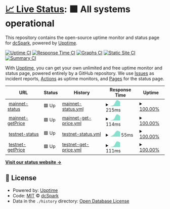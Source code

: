 # [📈 Live Status](https://dcSpark.github.io/flint-uptime-monitoring): <!--live status--> **🟩 All systems operational**

This repository contains the open-source uptime monitor and status page for [dcSpark](https://dcspark.io), powered by [Upptime](https://github.com/upptime/upptime).

[![Uptime CI](https://github.com/dcSpark/flint-uptime-monitoring/workflows/Uptime%20CI/badge.svg)](https://github.com/dcSpark/flint-uptime-monitoring/actions?query=workflow%3A%22Uptime+CI%22)
[![Response Time CI](https://github.com/dcSpark/flint-uptime-monitoring/workflows/Response%20Time%20CI/badge.svg)](https://github.com/dcSpark/flint-uptime-monitoring/actions?query=workflow%3A%22Response+Time+CI%22)
[![Graphs CI](https://github.com/dcSpark/flint-uptime-monitoring/workflows/Graphs%20CI/badge.svg)](https://github.com/dcSpark/flint-uptime-monitoring/actions?query=workflow%3A%22Graphs+CI%22)
[![Static Site CI](https://github.com/dcSpark/flint-uptime-monitoring/workflows/Static%20Site%20CI/badge.svg)](https://github.com/dcSpark/flint-uptime-monitoring/actions?query=workflow%3A%22Static+Site+CI%22)
[![Summary CI](https://github.com/dcSpark/flint-uptime-monitoring/workflows/Summary%20CI/badge.svg)](https://github.com/dcSpark/flint-uptime-monitoring/actions?query=workflow%3A%22Summary+CI%22)

With [Upptime](https://upptime.js.org), you can get your own unlimited and free uptime monitor and status page, powered entirely by a GitHub repository. We use [Issues](https://github.com/dcSpark/flint-uptime-monitoring/issues) as incident reports, [Actions](https://github.com/dcSpark/flint-uptime-monitoring/actions) as uptime monitors, and [Pages](https://dcSpark.github.io/flint-uptime-monitoring) for the status page.

<!--start: status pages-->
<!-- This summary is generated by Upptime (https://github.com/upptime/upptime) -->
<!-- Do not edit this manually, your changes will be overwritten -->
<!-- prettier-ignore -->
| URL | Status | History | Response Time | Uptime |
| --- | ------ | ------- | ------------- | ------ |
| <img alt="" src="https://favicons.githubusercontent.com/gate.flint-wallet.com" height="13"> [mainnet-status](https://gate.flint-wallet.com/mainnet/status) | 🟩 Up | [mainnet-status.yml](https://github.com/dcSpark/flint-monitoring-uptime/commits/HEAD/history/mainnet-status.yml) | <details><summary><img alt="Response time graph" src="./graphs/mainnet-status/response-time-week.png" height="20"> 215ms</summary><br><a href="https://demo.upptime.js.org/history/mainnet-status"><img alt="Response time 251" src="https://img.shields.io/endpoint?url=https%3A%2F%2Fraw.githubusercontent.com%2FdcSpark%2Fflint-monitoring-uptime%2FHEAD%2Fapi%2Fmainnet-status%2Fresponse-time.json"></a><br><a href="https://demo.upptime.js.org/history/mainnet-status"><img alt="24-hour response time 163" src="https://img.shields.io/endpoint?url=https%3A%2F%2Fraw.githubusercontent.com%2FdcSpark%2Fflint-monitoring-uptime%2FHEAD%2Fapi%2Fmainnet-status%2Fresponse-time-day.json"></a><br><a href="https://demo.upptime.js.org/history/mainnet-status"><img alt="7-day response time 215" src="https://img.shields.io/endpoint?url=https%3A%2F%2Fraw.githubusercontent.com%2FdcSpark%2Fflint-monitoring-uptime%2FHEAD%2Fapi%2Fmainnet-status%2Fresponse-time-week.json"></a><br><a href="https://demo.upptime.js.org/history/mainnet-status"><img alt="30-day response time 251" src="https://img.shields.io/endpoint?url=https%3A%2F%2Fraw.githubusercontent.com%2FdcSpark%2Fflint-monitoring-uptime%2FHEAD%2Fapi%2Fmainnet-status%2Fresponse-time-month.json"></a><br><a href="https://demo.upptime.js.org/history/mainnet-status"><img alt="1-year response time 251" src="https://img.shields.io/endpoint?url=https%3A%2F%2Fraw.githubusercontent.com%2FdcSpark%2Fflint-monitoring-uptime%2FHEAD%2Fapi%2Fmainnet-status%2Fresponse-time-year.json"></a></details> | <details><summary><a href="https://demo.upptime.js.org/history/mainnet-status">100.00%</a></summary><a href="https://demo.upptime.js.org/history/mainnet-status"><img alt="All-time uptime 100.00%" src="https://img.shields.io/endpoint?url=https%3A%2F%2Fraw.githubusercontent.com%2FdcSpark%2Fflint-monitoring-uptime%2FHEAD%2Fapi%2Fmainnet-status%2Fuptime.json"></a><br><a href="https://demo.upptime.js.org/history/mainnet-status"><img alt="24-hour uptime 100.00%" src="https://img.shields.io/endpoint?url=https%3A%2F%2Fraw.githubusercontent.com%2FdcSpark%2Fflint-monitoring-uptime%2FHEAD%2Fapi%2Fmainnet-status%2Fuptime-day.json"></a><br><a href="https://demo.upptime.js.org/history/mainnet-status"><img alt="7-day uptime 100.00%" src="https://img.shields.io/endpoint?url=https%3A%2F%2Fraw.githubusercontent.com%2FdcSpark%2Fflint-monitoring-uptime%2FHEAD%2Fapi%2Fmainnet-status%2Fuptime-week.json"></a><br><a href="https://demo.upptime.js.org/history/mainnet-status"><img alt="30-day uptime 100.00%" src="https://img.shields.io/endpoint?url=https%3A%2F%2Fraw.githubusercontent.com%2FdcSpark%2Fflint-monitoring-uptime%2FHEAD%2Fapi%2Fmainnet-status%2Fuptime-month.json"></a><br><a href="https://demo.upptime.js.org/history/mainnet-status"><img alt="1-year uptime 100.00%" src="https://img.shields.io/endpoint?url=https%3A%2F%2Fraw.githubusercontent.com%2FdcSpark%2Fflint-monitoring-uptime%2FHEAD%2Fapi%2Fmainnet-status%2Fuptime-year.json"></a></details>
| <img alt="" src="https://favicons.githubusercontent.com/gate.flint-wallet.com" height="13"> [mainnet-getPrice](https://gate.flint-wallet.com/mainnet/pricefeed/getPrice) | 🟩 Up | [mainnet-get-price.yml](https://github.com/dcSpark/flint-monitoring-uptime/commits/HEAD/history/mainnet-get-price.yml) | <details><summary><img alt="Response time graph" src="./graphs/mainnet-get-price/response-time-week.png" height="20"> 114ms</summary><br><a href="https://demo.upptime.js.org/history/mainnet-get-price"><img alt="Response time 140" src="https://img.shields.io/endpoint?url=https%3A%2F%2Fraw.githubusercontent.com%2FdcSpark%2Fflint-monitoring-uptime%2FHEAD%2Fapi%2Fmainnet-get-price%2Fresponse-time.json"></a><br><a href="https://demo.upptime.js.org/history/mainnet-get-price"><img alt="24-hour response time 61" src="https://img.shields.io/endpoint?url=https%3A%2F%2Fraw.githubusercontent.com%2FdcSpark%2Fflint-monitoring-uptime%2FHEAD%2Fapi%2Fmainnet-get-price%2Fresponse-time-day.json"></a><br><a href="https://demo.upptime.js.org/history/mainnet-get-price"><img alt="7-day response time 114" src="https://img.shields.io/endpoint?url=https%3A%2F%2Fraw.githubusercontent.com%2FdcSpark%2Fflint-monitoring-uptime%2FHEAD%2Fapi%2Fmainnet-get-price%2Fresponse-time-week.json"></a><br><a href="https://demo.upptime.js.org/history/mainnet-get-price"><img alt="30-day response time 140" src="https://img.shields.io/endpoint?url=https%3A%2F%2Fraw.githubusercontent.com%2FdcSpark%2Fflint-monitoring-uptime%2FHEAD%2Fapi%2Fmainnet-get-price%2Fresponse-time-month.json"></a><br><a href="https://demo.upptime.js.org/history/mainnet-get-price"><img alt="1-year response time 140" src="https://img.shields.io/endpoint?url=https%3A%2F%2Fraw.githubusercontent.com%2FdcSpark%2Fflint-monitoring-uptime%2FHEAD%2Fapi%2Fmainnet-get-price%2Fresponse-time-year.json"></a></details> | <details><summary><a href="https://demo.upptime.js.org/history/mainnet-get-price">100.00%</a></summary><a href="https://demo.upptime.js.org/history/mainnet-get-price"><img alt="All-time uptime 100.00%" src="https://img.shields.io/endpoint?url=https%3A%2F%2Fraw.githubusercontent.com%2FdcSpark%2Fflint-monitoring-uptime%2FHEAD%2Fapi%2Fmainnet-get-price%2Fuptime.json"></a><br><a href="https://demo.upptime.js.org/history/mainnet-get-price"><img alt="24-hour uptime 100.00%" src="https://img.shields.io/endpoint?url=https%3A%2F%2Fraw.githubusercontent.com%2FdcSpark%2Fflint-monitoring-uptime%2FHEAD%2Fapi%2Fmainnet-get-price%2Fuptime-day.json"></a><br><a href="https://demo.upptime.js.org/history/mainnet-get-price"><img alt="7-day uptime 100.00%" src="https://img.shields.io/endpoint?url=https%3A%2F%2Fraw.githubusercontent.com%2FdcSpark%2Fflint-monitoring-uptime%2FHEAD%2Fapi%2Fmainnet-get-price%2Fuptime-week.json"></a><br><a href="https://demo.upptime.js.org/history/mainnet-get-price"><img alt="30-day uptime 100.00%" src="https://img.shields.io/endpoint?url=https%3A%2F%2Fraw.githubusercontent.com%2FdcSpark%2Fflint-monitoring-uptime%2FHEAD%2Fapi%2Fmainnet-get-price%2Fuptime-month.json"></a><br><a href="https://demo.upptime.js.org/history/mainnet-get-price"><img alt="1-year uptime 100.00%" src="https://img.shields.io/endpoint?url=https%3A%2F%2Fraw.githubusercontent.com%2FdcSpark%2Fflint-monitoring-uptime%2FHEAD%2Fapi%2Fmainnet-get-price%2Fuptime-year.json"></a></details>
| <img alt="" src="https://favicons.githubusercontent.com/gate.flint-wallet.com" height="13"> [testnet-status](https://gate.flint-wallet.com/testnet/status) | 🟩 Up | [testnet-status.yml](https://github.com/dcSpark/flint-monitoring-uptime/commits/HEAD/history/testnet-status.yml) | <details><summary><img alt="Response time graph" src="./graphs/testnet-status/response-time-week.png" height="20"> 55ms</summary><br><a href="https://demo.upptime.js.org/history/testnet-status"><img alt="Response time 69" src="https://img.shields.io/endpoint?url=https%3A%2F%2Fraw.githubusercontent.com%2FdcSpark%2Fflint-monitoring-uptime%2FHEAD%2Fapi%2Ftestnet-status%2Fresponse-time.json"></a><br><a href="https://demo.upptime.js.org/history/testnet-status"><img alt="24-hour response time 28" src="https://img.shields.io/endpoint?url=https%3A%2F%2Fraw.githubusercontent.com%2FdcSpark%2Fflint-monitoring-uptime%2FHEAD%2Fapi%2Ftestnet-status%2Fresponse-time-day.json"></a><br><a href="https://demo.upptime.js.org/history/testnet-status"><img alt="7-day response time 55" src="https://img.shields.io/endpoint?url=https%3A%2F%2Fraw.githubusercontent.com%2FdcSpark%2Fflint-monitoring-uptime%2FHEAD%2Fapi%2Ftestnet-status%2Fresponse-time-week.json"></a><br><a href="https://demo.upptime.js.org/history/testnet-status"><img alt="30-day response time 69" src="https://img.shields.io/endpoint?url=https%3A%2F%2Fraw.githubusercontent.com%2FdcSpark%2Fflint-monitoring-uptime%2FHEAD%2Fapi%2Ftestnet-status%2Fresponse-time-month.json"></a><br><a href="https://demo.upptime.js.org/history/testnet-status"><img alt="1-year response time 69" src="https://img.shields.io/endpoint?url=https%3A%2F%2Fraw.githubusercontent.com%2FdcSpark%2Fflint-monitoring-uptime%2FHEAD%2Fapi%2Ftestnet-status%2Fresponse-time-year.json"></a></details> | <details><summary><a href="https://demo.upptime.js.org/history/testnet-status">100.00%</a></summary><a href="https://demo.upptime.js.org/history/testnet-status"><img alt="All-time uptime 100.00%" src="https://img.shields.io/endpoint?url=https%3A%2F%2Fraw.githubusercontent.com%2FdcSpark%2Fflint-monitoring-uptime%2FHEAD%2Fapi%2Ftestnet-status%2Fuptime.json"></a><br><a href="https://demo.upptime.js.org/history/testnet-status"><img alt="24-hour uptime 100.00%" src="https://img.shields.io/endpoint?url=https%3A%2F%2Fraw.githubusercontent.com%2FdcSpark%2Fflint-monitoring-uptime%2FHEAD%2Fapi%2Ftestnet-status%2Fuptime-day.json"></a><br><a href="https://demo.upptime.js.org/history/testnet-status"><img alt="7-day uptime 100.00%" src="https://img.shields.io/endpoint?url=https%3A%2F%2Fraw.githubusercontent.com%2FdcSpark%2Fflint-monitoring-uptime%2FHEAD%2Fapi%2Ftestnet-status%2Fuptime-week.json"></a><br><a href="https://demo.upptime.js.org/history/testnet-status"><img alt="30-day uptime 100.00%" src="https://img.shields.io/endpoint?url=https%3A%2F%2Fraw.githubusercontent.com%2FdcSpark%2Fflint-monitoring-uptime%2FHEAD%2Fapi%2Ftestnet-status%2Fuptime-month.json"></a><br><a href="https://demo.upptime.js.org/history/testnet-status"><img alt="1-year uptime 100.00%" src="https://img.shields.io/endpoint?url=https%3A%2F%2Fraw.githubusercontent.com%2FdcSpark%2Fflint-monitoring-uptime%2FHEAD%2Fapi%2Ftestnet-status%2Fuptime-year.json"></a></details>
| <img alt="" src="https://favicons.githubusercontent.com/gate.flint-wallet.com" height="13"> [testnet-getPrice](https://gate.flint-wallet.com/testnet/pricefeed/getPrice) | 🟩 Up | [testnet-get-price.yml](https://github.com/dcSpark/flint-monitoring-uptime/commits/HEAD/history/testnet-get-price.yml) | <details><summary><img alt="Response time graph" src="./graphs/testnet-get-price/response-time-week.png" height="20"> 111ms</summary><br><a href="https://demo.upptime.js.org/history/testnet-get-price"><img alt="Response time 134" src="https://img.shields.io/endpoint?url=https%3A%2F%2Fraw.githubusercontent.com%2FdcSpark%2Fflint-monitoring-uptime%2FHEAD%2Fapi%2Ftestnet-get-price%2Fresponse-time.json"></a><br><a href="https://demo.upptime.js.org/history/testnet-get-price"><img alt="24-hour response time 50" src="https://img.shields.io/endpoint?url=https%3A%2F%2Fraw.githubusercontent.com%2FdcSpark%2Fflint-monitoring-uptime%2FHEAD%2Fapi%2Ftestnet-get-price%2Fresponse-time-day.json"></a><br><a href="https://demo.upptime.js.org/history/testnet-get-price"><img alt="7-day response time 111" src="https://img.shields.io/endpoint?url=https%3A%2F%2Fraw.githubusercontent.com%2FdcSpark%2Fflint-monitoring-uptime%2FHEAD%2Fapi%2Ftestnet-get-price%2Fresponse-time-week.json"></a><br><a href="https://demo.upptime.js.org/history/testnet-get-price"><img alt="30-day response time 134" src="https://img.shields.io/endpoint?url=https%3A%2F%2Fraw.githubusercontent.com%2FdcSpark%2Fflint-monitoring-uptime%2FHEAD%2Fapi%2Ftestnet-get-price%2Fresponse-time-month.json"></a><br><a href="https://demo.upptime.js.org/history/testnet-get-price"><img alt="1-year response time 134" src="https://img.shields.io/endpoint?url=https%3A%2F%2Fraw.githubusercontent.com%2FdcSpark%2Fflint-monitoring-uptime%2FHEAD%2Fapi%2Ftestnet-get-price%2Fresponse-time-year.json"></a></details> | <details><summary><a href="https://demo.upptime.js.org/history/testnet-get-price">100.00%</a></summary><a href="https://demo.upptime.js.org/history/testnet-get-price"><img alt="All-time uptime 100.00%" src="https://img.shields.io/endpoint?url=https%3A%2F%2Fraw.githubusercontent.com%2FdcSpark%2Fflint-monitoring-uptime%2FHEAD%2Fapi%2Ftestnet-get-price%2Fuptime.json"></a><br><a href="https://demo.upptime.js.org/history/testnet-get-price"><img alt="24-hour uptime 100.00%" src="https://img.shields.io/endpoint?url=https%3A%2F%2Fraw.githubusercontent.com%2FdcSpark%2Fflint-monitoring-uptime%2FHEAD%2Fapi%2Ftestnet-get-price%2Fuptime-day.json"></a><br><a href="https://demo.upptime.js.org/history/testnet-get-price"><img alt="7-day uptime 100.00%" src="https://img.shields.io/endpoint?url=https%3A%2F%2Fraw.githubusercontent.com%2FdcSpark%2Fflint-monitoring-uptime%2FHEAD%2Fapi%2Ftestnet-get-price%2Fuptime-week.json"></a><br><a href="https://demo.upptime.js.org/history/testnet-get-price"><img alt="30-day uptime 100.00%" src="https://img.shields.io/endpoint?url=https%3A%2F%2Fraw.githubusercontent.com%2FdcSpark%2Fflint-monitoring-uptime%2FHEAD%2Fapi%2Ftestnet-get-price%2Fuptime-month.json"></a><br><a href="https://demo.upptime.js.org/history/testnet-get-price"><img alt="1-year uptime 100.00%" src="https://img.shields.io/endpoint?url=https%3A%2F%2Fraw.githubusercontent.com%2FdcSpark%2Fflint-monitoring-uptime%2FHEAD%2Fapi%2Ftestnet-get-price%2Fuptime-year.json"></a></details>

<!--end: status pages-->

[**Visit our status website →**](https://dcSpark.github.io/flint-uptime-monitoring)

## 📄 License

- Powered by: [Upptime](https://github.com/upptime/upptime)
- Code: [MIT](./LICENSE) © [dcSpark](https://dcspark.io)
- Data in the `./history` directory: [Open Database License](https://opendatacommons.org/licenses/odbl/1-0/)
